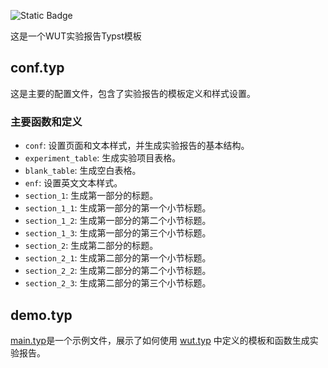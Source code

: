 ![Static Badge](https://img.shields.io/badge/version-0.1.0-brightgreen)

这是一个WUT实验报告Typst模板
## conf.typ

这是主要的配置文件，包含了实验报告的模板定义和样式设置。

### 主要函数和定义

- `conf`: 设置页面和文本样式，并生成实验报告的基本结构。
- `experiment_table`: 生成实验项目表格。
- `blank_table`: 生成空白表格。
- `enf`: 设置英文文本样式。
- `section_1`: 生成第一部分的标题。
- `section_1_1`: 生成第一部分的第一个小节标题。
- `section_1_2`: 生成第一部分的第二个小节标题。
- `section_1_3`: 生成第一部分的第三个小节标题。
- `section_2`: 生成第二部分的标题。
- `section_2_1`: 生成第二部分的第一个小节标题。
- `section_2_2`: 生成第二部分的第二个小节标题。
- `section_2_3`: 生成第二部分的第三个小节标题。

## demo.typ

[main.typ](./main.typ)是一个示例文件，展示了如何使用 [wut.typ](wut.typ) 中定义的模板和函数生成实验报告。